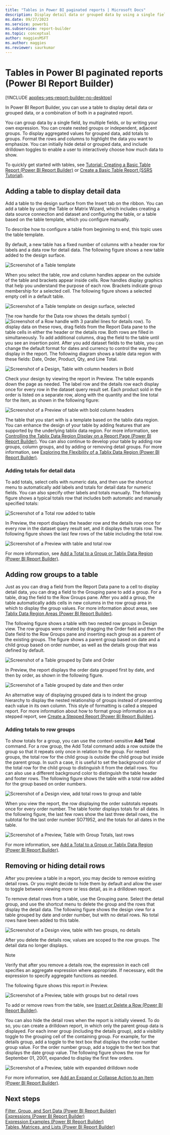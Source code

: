 ```yaml
---
title: "Tables in Power BI paginated reports | Microsoft Docs"
description: Display detail data or grouped data by using a single field or multiple fields, or by writing your own expression in a Power BI paginated report in Power BI Report Builder.
ms.date: 09/27/2023
ms.service: powerbi
ms.subservice: report-builder
ms.topic: conceptual
author: maggiesMSFT
ms.author: maggies
ms.reviewer: saurkumar
---
```

# Tables in Power BI paginated reports (Power BI Report Builder)

[!INCLUDE [applies-yes-report-builder-no-desktop](../../includes/applies-yes-report-builder-no-desktop.md)]

 In Power BI Report Builder, you can use a table to display detail data or grouped data, or a combination of both in a paginated report.   
   
 You can group data by a single field, by multiple fields, or by writing your own expression. You can create nested groups or independent, adjacent groups. To display aggregated values for grouped data, add totals to groups. Format the rows and columns to highlight the data you want to emphasize. You can initially hide detail or grouped data, and include drilldown toggles to enable a user to interactively choose how much data to show.  
  
 To quickly get started with tables, see [Tutorial: Creating a Basic Table Report &#40;Power BI Report Builder&#41;](/sql/reporting-services/tutorial-creating-a-basic-table-report-report-builder) or [Create a Basic Table Report &#40;SSRS Tutorial&#41;](/sql/reporting-services/create-a-basic-table-report-ssrs-tutorial).  
  
 
  
##  <a name="AddingTable"></a> Adding a table to display detail data  
 Add a table to the design surface from the Insert tab on the ribbon. You can add a table by using the Table or Matrix Wizard, which includes creating a data source connection and dataset and configuring the table, or a table based on the table template, which you configure manually.  
  
  
 To describe how to configure a table from beginning to end, this topic uses the table template.  
  
 By default, a new table has a fixed number of columns with a header row for labels and a data row for detail data. The following figure shows a new table added to the design surface.  
  
 ![Screenshot of a Table template](media/table-template-new.gif "Screenshot of a Table template")  
  
 When you select the table, row and column handles appear on the outside of the table and brackets appear inside cells. Row handles display graphics that help you understand the purpose of each row. Brackets indicate group membership for a selected cell. The following figure shows a selected empty cell in a default table.  
  
 ![Screenshot of a Table template on design surface, selected](media/table-template-new-selected.gif "Screenshot of a Table template on design surface, selected")  
  
 The row handle for the Data row shows the details symbol (![Screenshot of a Row handle with 3 parallel lines for details row](media/icon-tablix-details-row.gif "Screenshot of a Row handle with 3 parallel lines for details row")). To display data on these rows, drag fields from the Report Data pane to the table cells in either the header or the details row. Both rows are filled in simultaneously. To add additional columns, drag the field to the table until you see an insertion point. After you add dataset fields to the table, you can change the default format for dates and currency to control the way they display in the report. The following diagram shows a table data region with these fields: Date, Order, Product, Qty, and Line Total.  
  
 ![Screenshot of a Design, Table with column headers in Bold](media/basic-table-details-formatted-design.gif "Screenshot of a Design, Table with column headers in Bold")  
  
 Check your design by viewing the report in Preview. The table expands down the page as needed. The label row and the details row each display once for every row in the dataset query result set. Each product sold in the order is listed on a separate row, along with the quantity and the line total for the item, as shown in the following figure:  
  
 ![Screenshot of a Preview of table with bold column headers](media/basic-table-details-formatted-preview.png "Screenshot of a Preview of table with bold column headers")  
  
 The table that you start with is a template based on the tablix data region. You can enhance the design of your table by adding features that are supported by the underlying tablix data region. For more information, see [Controlling the Tablix Data Region Display on a Report Page &#40;Power BI Report Builder&#41;](/sql/reporting-services/report-design/controlling-the-tablix-data-region-display-on-a-report-page). You can also continue to develop your table by adding row groups, column groups, and by adding or removing detail groups. For more information, see [Exploring the Flexibility of a Tablix Data Region &#40;Power BI Report Builder&#41;](/sql/reporting-services/report-design/exploring-the-flexibility-of-a-tablix-data-region-report-builder-and-ssrs).  
  
### Adding totals for detail data  
 To add totals, select cells with numeric data, and then use the shortcut menu to automatically add labels and totals for detail data for numeric fields. You can also specify other labels and totals manually. The following figure shows a typical totals row that includes both automatic and manually specified totals:  
  
 ![Screenshot of a Total row added to table](media/basic-table-details-total-design.gif "Screenshot of a Total row added to table")  
  
 In Preview, the report displays the header row and the details row once for every row in the dataset query result set, and it displays the totals row. The following figure shows the last few rows of the table including the total row.  
  
 ![Screenshot of a Preview with table and total row](media/basic-table-details-total-preview.gif "Screenshot of a Preview with table and total row")  
  
 For more information, see [Add a Total to a Group or Tablix Data Region &#40;Power BI Report Builder&#41;](/sql/reporting-services/report-design/add-a-total-to-a-group-or-tablix-data-region-report-builder-and-ssrs).  
  
##  <a name="AddingRowGroups"></a> Adding row groups to a table  
 Just as you can drag a field from the Report Data pane to a cell to display detail data, you can drag a field to the Grouping pane to add a group. For a table, drag the field to the Row Groups pane. After you add a group, the table automatically adds cells in new columns in the row group area in which to display the group values. For more information about areas, see [Tablix Data Region Areas &#40;Power BI Report Builder&#41;](../../paginated-reports/report-design/render-data-regions-report-builder-service.md).  
  
 The following figure shows a table with two nested row groups in Design view. The row groups were created by dragging the Order field and then the Date field to the Row Groups pane and inserting each group as a parent of the existing groups. The figure shows a parent group based on date and a child group based on order number, as well as the details group that was defined by default.  
  
 ![Screenshot of a Table grouped by Date and Order](media/basic-table-groups-design.gif "Screenshot of a Table grouped by Date and Order")  
  
 In Preview, the report displays the order data grouped first by date, and then by order, as shown in the following figure.  
  
 ![Screenshot of a Table grouped by date and then order](media/basic-table-groups-preview.png "Screenshot of a Table grouped by date and then order")  
  
 An alternative way of displaying grouped data is to indent the group hierarchy to display the nested relationship of groups instead of presenting each value in its own column. This style of formatting is called a stepped report. For more information about how to format group information as a stepped report, see [Create a Stepped Report &#40;Power BI Report Builder&#41;](../../paginated-reports/report-design/create-stepped-report-report-builder.md).  
  
### Adding totals to row groups  
 To show totals for a group, you can use the context-sensitive **Add Total** command. For a row group, the Add Total command adds a row outside the group so that it repeats only once in relation to the group. For nested groups, the total row for the child group is outside the child group but inside the parent group. In such a case, it is useful to set the background color of the total row for the child group to distinguish it from the detail rows. You can also use a different background color to distinguish the table header and footer rows. The following figure shows the table with a total row added for the group based on order numbers.  
  
 ![Screenshot of a Design view, add total rows to group and table](media/basic-table-groups-totals-color-design.gif "Screenshot of a Design view, add total rows to group and table")  
  
 When you view the report, the row displaying the order subtotals repeats once for every order number. The table footer displays totals for all dates. In the following figure, the last few rows show the last three detail rows, the subtotal for the last order number SO71952, and the totals for all dates in the table.  
  
 ![Screenshot of a Preview, Table with Group Totals, last rows](media/basic-table-groups-totals-color-preview-bottom.gif "Screenshot of a Preview, Table with Group Totals, last rows")  
  
 For more information, see [Add a Total to a Group or Tablix Data Region &#40;Power BI Report Builder&#41;](/sql/reporting-services/report-design/add-a-total-to-a-group-or-tablix-data-region-report-builder-and-ssrs).  
  
##  <a name="RemovingHidingRows"></a> Removing or hiding detail rows  
 After you preview a table in a report, you may decide to remove existing detail rows. Or you might decide to hide them by default and allow the user to toggle between viewing more or less detail, as in a drilldown report.  
  
 To remove detail rows from a table, use the Grouping pane. Select the detail group, and use the shortcut menu to delete the group and the rows that display the detail data. The following figure shows the design view for a table grouped by date and order number, but with no detail rows. No total rows have been added to this table.  
  
 ![Screenshot of a Design view, table with two groups, no details](media/basic-table-groups-drilldown-no-details-design.gif "Screenshot of a Design view, table with two groups, no details")  
  
 After you delete the details row, values are scoped to the row groups. The detail data no longer displays.  
  
> [!NOTE]  
>  Verify that after you remove a details row, the expression in each cell specifies an aggregate expression where appropriate. If necessary, edit the expression to specify aggregate functions as needed.  
  
 The following figure shows this report in Preview.  
  
 ![Screenshot of a Preview, table with groups but no detail rows](media/basic-table-groups-no-details-preview.gif "Screenshot of a Preview, table with groups but no detail rows")  
  
 To add or remove rows from the table, see [Insert or Delete a Row &#40;Power BI Report Builder&#41;](/sql/reporting-services/report-design/insert-or-delete-a-row-report-builder-and-ssrs).  
  
 You can also hide the detail rows when the report is initially viewed. To do so, you can create a drilldown report, in which only the parent group data is displayed. For each inner group (including the details group), add a visibility toggle to the grouping cell of the containing group. For example, for the details group, add a toggle to the text box that displays the order number group value. For the order number group, add a toggle to the text box that displays the date group value. The following figure shows the row for September 01, 2001, expanded to display the first few orders.  
  
 ![Screenshot of a Preview, table with expanded drilldown node](media/basic-table-groups-drilldown-preview.gif "Screenshot of a Preview, table with expanded drilldown node")  
  
 For more information, see [Add an Expand or Collapse Action to an Item &#40;Power BI Report Builder&#41;](/sql/reporting-services/report-design/add-an-expand-or-collapse-action-to-an-item-report-builder-and-ssrs).  
  
## Next steps  
 [Filter, Group, and Sort Data &#40;Power BI Report Builder&#41;](../../paginated-reports/report-design/filter-group-sort-data-report-builder.md)   
 [Expressions &#40;Power BI Report Builder&#41;](../../paginated-reports/expressions/report-builder-expressions.md)   
 [Expression Examples &#40;Power BI Report Builder&#41;](../../paginated-reports/expressions/report-builder-expression-examples.md)   
 [Tables, Matrices, and Lists &#40;Power BI Report Builder&#41;](../../paginated-reports/report-builder-tables-matrices-lists.md)  
  
  
